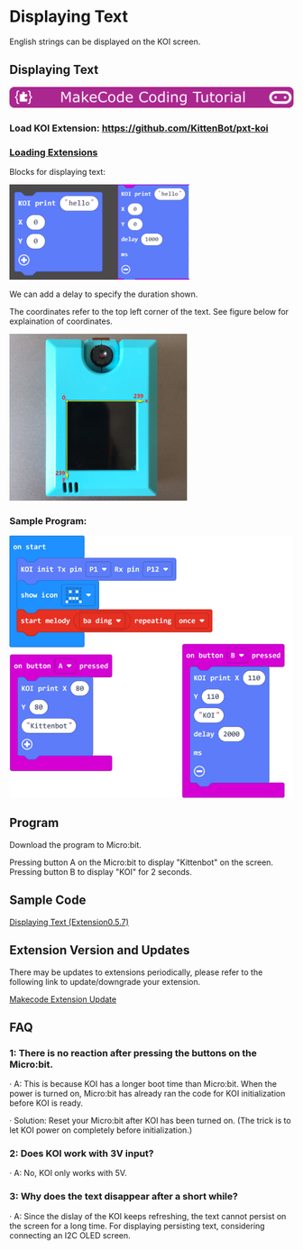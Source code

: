 # **Displaying Text**

English strings can be displayed on the KOI screen.

## Displaying Text

![](../../functional_module/PWmodules/images/mcbanner.png)

### Load KOI Extension: https://github.com/KittenBot/pxt-koi

### [Loading Extensions](../../Makecode/powerBrickMC)

Blocks for displaying text:

 ![](KOI02/07.png)
 
We can add a delay to specify the duration shown.

The coordinates refer to the top left corner of the text. See figure below for explaination of coordinates.

![](KOI02/04-1.png)

### Sample Program:

![](KOI02/03-1.png)

## Program

Download the program to Micro:bit.

Pressing button A on the Micro:bit to display "Kittenbot" on the screen. Pressing button B to display "KOI" for 2 seconds.

## Sample Code

[Displaying Text (Extension0.5.7)](https://makecode.microbit.org/_haY9xhetabD6)

## Extension Version and Updates

There may be updates to extensions periodically, please refer to the following link to update/downgrade your extension.

[Makecode Extension Update](../../Makecode/makecode_extensionUpdate)

## FAQ

### 1: There is no reaction after pressing the buttons on the Micro:bit.

·    A: This is because KOI has a longer boot time than Micro:bit. When the power is turned on, Micro:bit has already ran the code for KOI initialization before KOI is ready.

·    Solution: Reset your Micro:bit after KOI has been turned on. (The trick is to let KOI power on completely before initialization.)

### 2: Does KOI work with 3V input?

·    A: No, KOI only works with 5V.

### 3: Why does the text disappear after a short while?

·    A: Since the dislay of the KOI keeps refreshing, the text cannot persist on the screen for a long time. For displaying persisting text, considering connecting an I2C OLED screen.